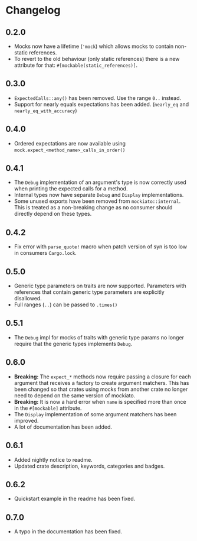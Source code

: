 # Changelog

## 0.2.0
- Mocks now have a lifetime (`'mock`) which allows mocks to contain
  non-static references.
- To revert to the old behaviour (only static references) there is a new attribute for that:
  `#[mockable(static_references)]`.

## 0.3.0
- `ExpectedCalls::any()` has been removed. Use the range `0..` instead.
- Support for nearly equals expectations has been added. (`nearly_eq` and `nearly_eq_with_accuracy`)

## 0.4.0
- Ordered expectations are now available using `mock.expect_<method_name>_calls_in_order()`

## 0.4.1
- The `Debug` implementation of an argument's type is now correctly used when printing the expected calls for a method.
- Internal types now have separate `Debug` and `Display` implementations.
- Some unused exports have been removed from `mockiato::internal`. This is treated as a non-breaking change as no consumer should directly depend on these types.

## 0.4.2
- Fix error with `parse_quote!` macro when patch version of syn is too low in consumers `Cargo.lock`. 

## 0.5.0
- Generic type parameters on traits are now supported. Parameters with references that contain generic type parameters are explicitly disallowed.
- Full ranges (`..`) can be passed to `.times()`

## 0.5.1
- The `Debug` impl for mocks of traits with generic type params no longer require that the generic types implements `Debug`.

## 0.6.0
- **Breaking:** The `expect_*` methods now require passing a closure for each argument that receives a factory to create argument matchers. This has been changed so that crates using mocks from another crate no longer need to depend on the same version of mockiato.
- **Breaking:** It is now a hard error when `name` is specified more than once in the `#[mockable]` attribute.
- The `Display` implementation of some argument matchers has been improved.
- A lot of documentation has been added.

## 0.6.1
- Added nightly notice to readme.
- Updated crate description, keywords, categories and badges.

## 0.6.2
- Quickstart example in the readme has been fixed.

## 0.7.0
- A typo in the documentation has been fixed.
